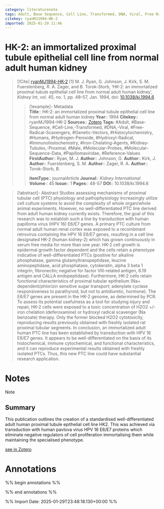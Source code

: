 ```yaml
---
category: literaturenote
tags: Adult, Base Sequence, Cell Line, Transformed, DNA, Viral, Free Radical Scavengers, Genetic Vectors, Histocytochemistry, Humans, Hydrogen Peroxide, Hydroxyl Radical, Immunohistochemistry, Iron Chelating Agents, Kidney Tubules, Proximal, Male, Molecular Probes, Molecular Sequence Data, Papillomaviridae, Reference Values
citekey: ryanMJ1994-HK-2
imported: 2025-01-29 11:46
---
```


# HK-2: an immortalized proximal tubule epithelial cell line from normal adult human kidney


> [!Cite] [ryanMJ1994-HK-2](zotero://select/library/items/MWEBQCDZ)
> [1]  M. J. Ryan, G. Johnson, J. Kirk, S. M. Fuerstenberg, R. A. Zager, and B. Torok-Storb, ‘HK-2: an immortalized proximal tubule epithelial cell line from normal adult human kidney’, _Kidney Int_, vol. 45, no. 1, pp. 48–57, Jan. 1994, doi: [10.1038/ki.1994.6](https://doi.org/10.1038/ki.1994.6)
> > [!example]- Metadata    
> > **Title**:: HK-2: an immortalized proximal tubule epithelial cell line from normal adult human kidney
> > **Year**:: 1994
> > **Citekey**:: ryanMJ1994-HK-2
> > **Sources**:: [Zotero](zotero://select/library/items/MWEBQCDZ)
> > **Tags:** #Adult, #Base-Sequence, #Cell-Line,-Transformed, #DNA,-Viral, #Free-Radical-Scavengers, #Genetic-Vectors, #Histocytochemistry, #Humans, #Hydrogen-Peroxide, #Hydroxyl-Radical, #Immunohistochemistry, #Iron-Chelating-Agents, #Kidney-Tubules,-Proximal, #Male, #Molecular-Probes, #Molecular-Sequence-Data, #Papillomaviridae, #Reference-Values
> > **FirstAuthor**:: Ryan, M. J.
> > **Author**:: Johnson, G.
> > **Author**:: Kirk, J.
> > **Author**:: Fuerstenberg, S. M.
> > **Author**:: Zager, R. A.
> > **Author**:: Torok-Storb, B.
> > 
> > **itemType**:: journalArticle
> > **Journal**:: *Kidney International*
> > **Volume**:: 45
> > **Issue**:: 1
> > **Pages**:: 48-57
> > **DOI**:: 10.1038/ki.1994.6

> [!abstract]- Abstract
> Studies assessing mechanisms of proximal tubular cell (PTC) physiology and pathophysiology increasingly utilize cell culture systems to avoid the complexity of whole organ/whole animal experiments. However, no well-differentiated PTC line derived from adult human kidney currently exists. Therefore, the goal of this research was to establish such a line by transduction with human papilloma virus (HPV 16) E6/E7 genes. A primary PTC culture from normal adult human renal cortex was exposed to a recombinant retrovirus containing the HPV 16 E6/E7 genes, resulting in a cell line designated HK-2 (human kidney-2) which has grown continuously in serum free media for more than one year. HK-2 cell growth is epidermal growth factor dependent and the cells retain a phenotype indicative of well-differentiated PTCs (positive for alkaline phosphatase, gamma glutamyltranspeptidase, leucine aminopeptidase, acid phosphatase, cytokeratin, alpha 3 beta 1 integrin, fibronectin; negative for factor VIII-related antigen, 6.19 antigen and CALLA endopeptidase). Furthermore, HK-2 cells retain functional characteristics of proximal tubular epithelium (Na+ dependent/phlorizin sensitive sugar transport; adenylate cyclase responsiveness to parathyroid, but not to antidiuretic, hormone). The E6/E7 genes are present in the HK-2 genome, as determined by PCR. To assess its potential usefulness as a tool for studying injury and repair, HK-2 cells were exposed to a toxic concentration of H2O2 +/- iron chelation (deferoxamine) or hydroxyl radical scavenger (Na benzoate) therapy. Only the former blocked H2O2 cytotoxicity, reproducing results previously obtained with freshly isolated rat proximal tubular segments. In conclusion, an immortalized adult human PTC line has been established by transduction with HPV 16 E6/E7 genes. It appears to be well-differentiated on the basis of its histochemical, immune cytochemical, and functional characteristics, and it can reproduce experimental results obtained with freshly isolated PTCs. Thus, this new PTC line could have substantial research application.

# Notes

> [!note]
> ## Summary
> 
> This publication outlines the creation of a standardised well-differentiated adult human proximal tubule epithelial cell line $\text{HK2}$. This was achieved via transduction with human pavlova virus HPV 16 E6/E7 proteins which eliminate negative regulators of cell proliferation immortalising them while maintaining the specialised phenotype.
>
> [see in Zotero](zotero://select/library/items/KLC4MS6W)

# Annotations

%% begin annotations %%


%% end annotations %%

%% Import Date: 2025-01-29T23:48:18.130+00:00 %%

